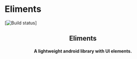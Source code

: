 # Eliments
[![Build status](https://build.appcenter.ms/v0.1/apps/15388753-e05a-4df8-8ff7-83d4a1f845e1/branches/master/badge)]
<h2 align="center"><b>Eliments</b></h2>
<h4 align="center">A lightweight android library with UI elements.</h4>
